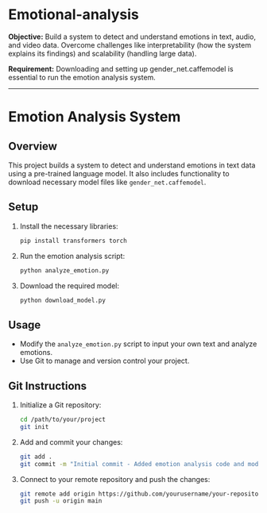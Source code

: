 # Emotional-analysis

**Objective:**
Build a system to detect and understand emotions in text, audio, and video data.
Overcome challenges like interpretability (how the system explains its findings) and scalability (handling large data).

**Requirement:**
Downloading and setting up gender_net.caffemodel is essential to run the emotion analysis system.
______________________________________________________________________________________________________________________________________
# Emotion Analysis System

## Overview
This project builds a system to detect and understand emotions in text data using a pre-trained language model. It also includes functionality to download necessary model files like `gender_net.caffemodel`.

## Setup
1. Install the necessary libraries:
    ```sh
    pip install transformers torch
    ```

2. Run the emotion analysis script:
    ```sh
    python analyze_emotion.py
    ```

3. Download the required model:
    ```sh
    python download_model.py
    ```

## Usage
- Modify the `analyze_emotion.py` script to input your own text and analyze emotions.
- Use Git to manage and version control your project.

## Git Instructions
1. Initialize a Git repository:
    ```sh
    cd /path/to/your/project
    git init
    ```

2. Add and commit your changes:
    ```sh
    git add .
    git commit -m "Initial commit - Added emotion analysis code and model download script"
    ```

3. Connect to your remote repository and push the changes:
    ```sh
    git remote add origin https://github.com/yourusername/your-repository.git
    git push -u origin main
    ```
